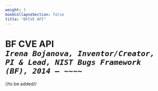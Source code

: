 ```yaml
---
weight: 3
bookCollapseSection: false
title: "BFCVE API"
---
```

# BF CVE API <br/>_`Irena Bojanova, Inventor/Creator, PI & Lead, NIST Bugs Framework (BF), 2014 – ~~~~`_

//to be added//

